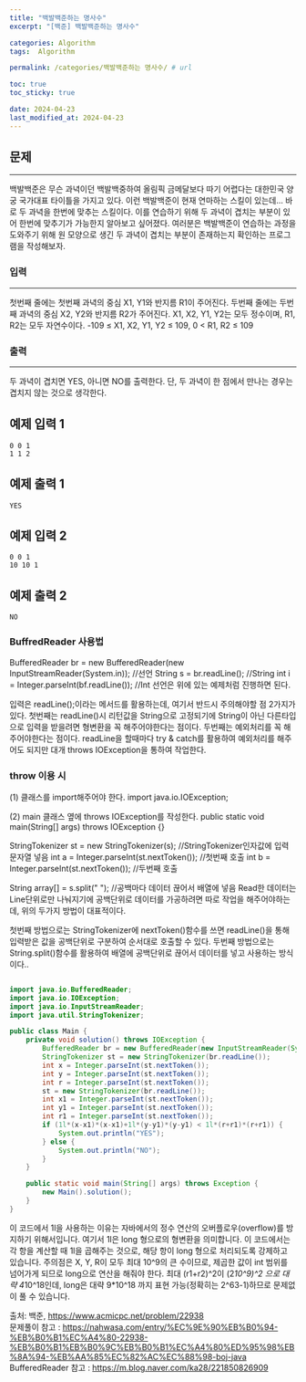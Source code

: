 ```yaml
---
title: "백발백준하는 명사수"
excerpt: "[백준] 백발백준하는 명사수"

categories: Algorithm
tags:  Algorithm

permalink: /categories/백발백준하는 명사수/ # url

toc: true
toc_sticky: true

date: 2024-04-23
last_modified_at: 2024-04-23
---
```


## 문제
---

백발백준은 무슨 과녁이던 백발백중하여 올림픽 금메달보다 따기 어렵다는 대한민국 양궁 국가대표 타이틀을 가지고 있다. 이런 백발백준이 현재 연마하는 스킬이 있는데...
바로 두 과녁을 한번에 맞추는 스킬이다. 이를 연습하기 위해 두 과녁이 겹치는 부분이 있어 한번에 맞추기가 가능한지 알아보고 싶어졌다.
여러분은 백발백준이 연습하는 과정을 도와주기 위해 원 모양으로 생긴 두 과녁이 겹치는 부분이 존재하는지 확인하는 프로그램을 작성해보자.

### 입력
---

첫번째 줄에는 첫번째 과녁의 중심 X1, Y1와 반지름 R1이 주어진다.
두번째 줄에는 두번째 과녁의 중심 X2, Y2와 반지름 R2가 주어진다.
X1, X2, Y1, Y2는 모두 정수이며, R1, R2는 모두 자연수이다.
-109 ≤ X1, X2, Y1, Y2 ≤ 109, 0 < R1, R2 ≤ 109

### 출력
---

두 과녁이 겹치면 YES, 아니면 NO를 출력한다.
단, 두 과녁이 한 점에서 만나는 경우는 겹치지 않는 것으로 생각한다.

예제 입력 1 
---

```
0 0 1
1 1 2
```
예제 출력 1 
---

```
YES
```
예제 입력 2 
---

```
0 0 1
10 10 1
```
예제 출력 2 
---

```
NO
```
### BuffredReader 사용법

BufferedReader br = new BufferedReader(new InputStreamReader(System.in)); //선언
String s = br.readLine(); //String
int i = Integer.parseInt(bf.readLine()); //Int
선언은 위에 있는 예제처럼 진행하면 된다. 

입력은 readLine();이라는 메서드를 활용하는데, 여기서 반드시 주의해야할 점 2가지가 있다. 
첫번째는 readLine()시 리턴값을 String으로 고정되기에 String이 아닌 다른타입으로 입력을 받을려면 형변환을 꼭 해주어야한다는 점이다. 
두번째는 예외처리를 꼭 해주어야한다는 점이다. readLine을 할때마다 try & catch를 활용하여 예외처리를 해주어도 되지만 대개 throws IOException을 통하여 작업한다. 

### throw 이용 시

(1) 클래스를 import해주어야 한다. 
import java.io.IOException; 

(2) main 클래스 옆에 throws IOException를 작성한다. 
public static void main(String[] args) throws IOException {}

StringTokenizer st = new StringTokenizer(s); //StringTokenizer인자값에 입력 문자열 넣음
int a = Integer.parseInt(st.nextToken()); //첫번째 호출
int b = Integer.parseInt(st.nextToken()); //두번째 호출

String array[] = s.split(" "); //공백마다 데이터 끊어서 배열에 넣음
Read한 데이터는 Line단위로만 나눠지기에 공백단위로 데이터를 가공하려면 따로 작업을 해주어야하는데, 위의 두가지 방법이 대표적이다.

첫번째 방법으로는 StringTokenizer에 nextToken()함수를 쓰면 readLine()을 통해 입력받은 값을 공백단위로 구분하여 순서대로 호출할 수 있다. 
두번째 방법으로는 String.split()함수를 활용하여 배열에 공백단위로 끊어서 데이터를 넣고 사용하는 방식이다..

```java

import java.io.BufferedReader;
import java.io.IOException;
import java.io.InputStreamReader;
import java.util.StringTokenizer;

public class Main {
    private void solution() throws IOException {
        BufferedReader br = new BufferedReader(new InputStreamReader(System.in));
        StringTokenizer st = new StringTokenizer(br.readLine());
        int x = Integer.parseInt(st.nextToken());
        int y = Integer.parseInt(st.nextToken());
        int r = Integer.parseInt(st.nextToken());
        st = new StringTokenizer(br.readLine());
        int x1 = Integer.parseInt(st.nextToken());
        int y1 = Integer.parseInt(st.nextToken());
        int r1 = Integer.parseInt(st.nextToken());
        if (1l*(x-x1)*(x-x1)+1l*(y-y1)*(y-y1) < 1l*(r+r1)*(r+r1)) {
            System.out.println("YES");
        } else {
            System.out.println("NO");
        }
    }

    public static void main(String[] args) throws Exception {
        new Main().solution();
    }
}

``````

이 코드에서 1l을 사용하는 이유는 자바에서의 정수 연산의 오버플로우(overflow)를 방지하기 위해서입니다.
여기서 1l은 long 형으로의 형변환을 의미합니다. 이 코드에서는 각 항을 계산할 때 1l을 곱해주는 것으로, 해당 항이 long 형으로 처리되도록 강제하고 있습니다.
주의점은 X, Y, R이 모두 최대 10^9의 큰 수이므로, 제곱한 값이 int 범위를 넘어가게 되므로 long으로 연산을 해줘야 한다. 최대 (r1+r2)^2이 (2*10^9)^2 으로 대략 4*10^18인데, long은 대략 9*10^18 까지 표현 가능(정확히는 2^63-1)하므로 문제없이 풀 수 있습니다.

출처: 백준, https://www.acmicpc.net/problem/22938 <br>
문제풀이 참고 : https://nahwasa.com/entry/%EC%9E%90%EB%B0%94-%EB%B0%B1%EC%A4%80-22938-%EB%B0%B1%EB%B0%9C%EB%B0%B1%EC%A4%80%ED%95%98%EB%8A%94-%EB%AA%85%EC%82%AC%EC%88%98-boj-java <br>
BufferedReader 참고 : https://m.blog.naver.com/ka28/221850826909 <br>
